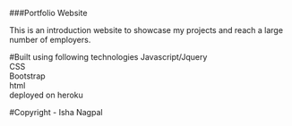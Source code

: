 ###Portfolio Website

This is an introduction website to showcase my projects and reach a large number of employers.

#Built using following technologies
Javascript/Jquery <br/>
CSS <br/>
Bootstrap <br/>
html <br/>
deployed on heroku <br/>

#Copyright - Isha Nagpal
